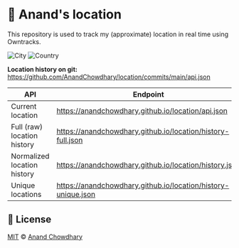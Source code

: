# 📍 Anand's location

This repository is used to track my (approximate) location in real time using Owntracks.

![City](https://img.shields.io/badge/dynamic/json?style=for-the-badge&label=city&query=%24.label&url=https%3A%2F%2Fanandchowdhary.github.io%2Flocation%2Fapi.json)
![Country](https://img.shields.io/badge/dynamic/json?style=for-the-badge&color=brightgreen&label=country&query=%24.country.name&url=https%3A%2F%2Fanandchowdhary.github.io%2Flocation%2Fapi.json)

**Location history on git:** https://github.com/AnandChowdhary/location/commits/main/api.json

| API | Endpoint |
| - | - |
| Current location | https://anandchowdhary.github.io/location/api.json |
| Full (raw) location history | https://anandchowdhary.github.io/location/history-full.json |
| Normalized location history | https://anandchowdhary.github.io/location/history.json |
| Unique locations | https://anandchowdhary.github.io/location/history-unique.json |

## 📄 License

[MIT](./LICENSE) © [Anand Chowdhary](https://anandchowdhary.com)
